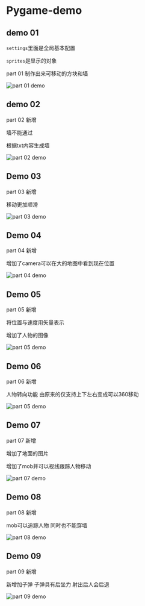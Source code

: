 # Pygame-demo
## demo 01

`settings`里面是全局基本配置

`sprites`是显示的对象

part 01 制作出来可移动的方块和墙

![part 01 demo](https://github.com/typeme/pygame-demo/blob/master/pictute/part%2001%20demo.png)



## demo 02

part 02 新增 

墙不能通过

根据txt内容生成墙

![part 02 demo](https://github.com/typeme/pygame-demo/blob/master/pictute/part%2002%20demo.png)



## Demo 03

part 03 新增 

移动更加顺滑



![part 03 demo](https://github.com/typeme/pygame-demo/blob/master/pictute/part%2003%20demo.png)



## Demo 04

part 04 新增 

增加了camera可以在大的地图中看到现在位置



![part 04 demo](https://github.com/typeme/pygame-demo/blob/master/pictute/part%2004%20demo.png)



## Demo 05

part 05 新增 

将位置与速度用矢量表示

增加了人物的图像





![part 05 demo](https://github.com/typeme/pygame-demo/blob/master/pictute/part%2005%20demo.png)



## Demo 06

part 06  新增 

人物转向功能 由原来的仅支持上下左右变成可以360移动



![part 05 demo](https://github.com/typeme/pygame-demo/blob/master/pictute/part%2006%20demo.png)



## Demo 07

part 07  新增 

增加了地面的图片

增加了mob并可以视线跟踪人物移动



![part 07 demo](https://github.com/typeme/pygame-demo/blob/master/pictute/part%2007%20demo.png)



## Demo 08

part 08  新增 

mob可以追踪人物 同时也不能穿墙

![part 08 demo](https://github.com/typeme/pygame-demo/blob/master/pictute/part%2008%20demo.png)



## Demo 09

part 09  新增 

新增加子弹 子弹具有后坐力 射出后人会后退

![part 09 demo](https://github.com/typeme/pygame-demo/blob/master/pictute/part%2009%20demo.png)

